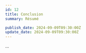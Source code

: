 ```yaml
---
id: 12
title: Conclusion
summary: Résumé

publish_date: 2024-09-09T09:30:00Z
update_date: 2024-09-09T09:30:00Z
---
```


...
